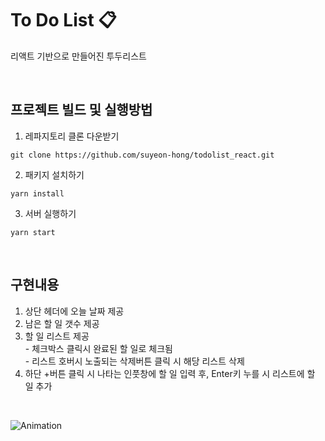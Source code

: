 # To Do List 📋
리액트 기반으로 만들어진 투두리스트

<br>

## 프로젝트 빌드 및 실행방법

1. 레파지토리 클론 다운받기

```
git clone https://github.com/suyeon-hong/todolist_react.git
```

2. 패키지 설치하기

```
yarn install
```

3. 서버 실행하기

```
yarn start
```

<br>

## 구현내용

1. 상단 헤더에 오늘 날짜 제공
2. 남은 할 일 갯수 제공
3. 할 일 리스트 제공<br> - 체크박스 클릭시 완료된 할 일로 체크됨 <br> - 리스트 호버시 노출되는 삭제버튼 클릭 시 해당 리스트 삭제
4. 하단 +버튼 클릭 시 나타는 인풋창에 할 일 입력 후, Enter키 누를 시 리스트에 할 일 추가

<br>

![Animation](https://user-images.githubusercontent.com/78653426/152303042-82c01ec7-5fef-4d34-bd77-60f390a7d9fc.gif)
